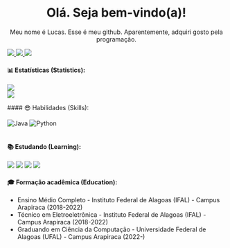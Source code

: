 <!-- Parágrafo de introdução -->
<h1 align="center">
Olá. Seja bem-vindo(a)!
</h1>



<p align="center">
Meu nome é Lucas. Esse é meu github. Aparentemente, adquiri gosto pela programação.<br/>
  
</p>
<!-- Badges referentes a LinkedIn, Instagram e Gmail (contato) -->
</p>
<a href="https://mail.google.com/mail/?view=cm&source=mailto&to=[contatolucasoficial0@gmail.com]" alt="Gmail" target="_blank">
  <img src="https://img.shields.io/badge/mail.contatolucasoficial0@gmail.com-F74141?style=for-the-badge&logoColor=white&logo=gmail&link=mailto:mail.contatolucasoficial0@gmail.com"/>
</a>
<a href="https://www.linkedin.com/in/arnaldo-lucas-sd/" target="_blank">
  <img src="https://img.shields.io/badge/Arnaldo%20Lucas-0e76a8?style=for-the-badge&logo=Linkedin&link=https://www.linkedin.com/in/arnaldo-lucas-sd/"/>
</a>
<a href="https://www.instagram.com/luc.ig._/" alt="Instagram" target="_blank">
  <img src="https://img.shields.io/badge/luc.ig.__-E4405F?style=for-the-badge&logo=instagram&logoColor=white&link=https://www.instagram.com/luc.ig._/"/>
</a>

<!-- Estatísticas no github -->
#### 📊 Estatísticas (Statistics):
<p align="left">
  <img src="https://github-readme-stats.vercel.app/api?username=luc-gh&show_icons=true&theme=dark"><br/>
  <img src="https://github-readme-stats.vercel.app/api/top-langs/?username=luc-gh&theme=dark"><br/>
</p>
#### 😎 Habilidades (Skills): <!-- seção de skills -->
<div style="display: inline_block"><br/>
  <img align="center" alt="Java" src="https://img.shields.io/badge/Java-7B0005?style=for-the-badge&logo=java&logoColor=EE8E1B" />
  <img align="center" alt="Python" src="https://img.shields.io/badge/Python-3776AB?style=for-the-badge&logo=python&logoColor=yellow" />
</div><br/>

#### 📚 Estudando (Learning):
![](https://img.shields.io/badge/HTML5-E34F26?style=for-the-badge&logo=html5&logoColor=white)
![](https://img.shields.io/badge/CSS3-1572B6?style=for-the-badge&logo=css3&logoColor=white)
![](https://img.shields.io/badge/JavaScript-F7DF1E?style=for-the-badge&logo=javascript&logoColor=black)
![](	https://img.shields.io/badge/C-00599C?style=for-the-badge&logo=c&logoColor=87CEFA)

#### 🎓 Formação acadêmica (Education):
- Ensino Médio Completo - Instituto Federal de Alagoas (IFAL) - Campus Arapiraca (2018-2022)
- Técnico em Eletroeletrônica - Instituto Federal de Alagoas (IFAL) - Campus Arapiraca (2018-2022)
- Graduando em Ciência da Computação - Universidade Federal de Alagoas (UFAL) - Campus Arapiraca (2022-) 

